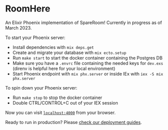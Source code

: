 # RoomHere

An Elixir Phoenix implementation of SpareRoom! Currently in progress as of March 2023.

To start your Phoenix server:

- Install dependencies with `mix deps.get`
- Create and migrate your database with `mix ecto.setup`
- Run `make start` to start the docker container containing the Postgres DB
- Make sure you have a `.envrc` file containing the needed keys for `dev.exs` (direnv is helpful here for your local environment)
- Start Phoenix endpoint with `mix phx.server` or inside IEx with `iex -S mix phx.server`

To spin down your Phoenix server:

- Run `make stop` to stop the docker container
- Double CTRL/CONTROL+C out of your IEX session

Now you can visit [`localhost:4000`](http://localhost:4000) from your browser.

Ready to run in production? Please [check our deployment guides](https://hexdocs.pm/phoenix/deployment.html).
